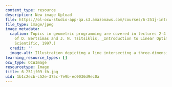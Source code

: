 ```yaml
---
content_type: resource
description: New image Upload
file: https://ol-ocw-studio-app-qa.s3.amazonaws.com/courses/6-251j-introduction-to-mathematical-programming-fall-2009/1b1c2ecbc52e375c7e9bec0036d9ec0a_6-251jf09-th.jpg
file_type: image/jpeg
image_metadata:
  caption: Topics in geometric programming are covered in lectures 2-4. (Courtesy
    of D. Bertsimas and J. N. Tsitsiklis, _Introduction to Linear Optimization_, Athena
    Scientific, 1997.)
  credit: ''
  image-alt: Illustration depicting a line intersecting a three-dimensional object.
learning_resource_types: []
ocw_type: OCWImage
resourcetype: Image
title: 6-251jf09-th.jpg
uid: 1b1c2ecb-c52e-375c-7e9b-ec0036d9ec0a
---
```

